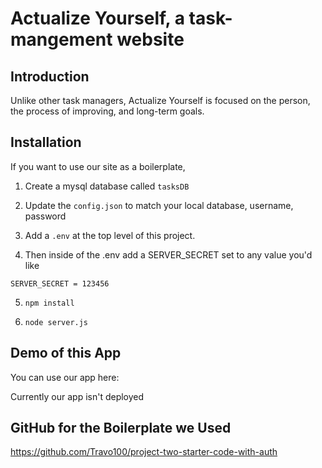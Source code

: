 ﻿# Actualize Yourself, a task-mangement website

## Introduction

Unlike other task managers, Actualize Yourself is focused on the person, the process of improving, and long-term goals.


## Installation

If you want to use our site as a boilerplate,

1. Create a mysql database called `tasksDB`

2. Update the `config.json` to match your local database, username, password

3. Add a `.env` at the top level of this project. 

4. Then inside of the .env add a SERVER_SECRET set to any value you'd like
```
SERVER_SECRET = 123456
```

5. `npm install`

6. `node server.js`

## Demo of this App

You can use our app here:

Currently our app isn't deployed

## GitHub for the Boilerplate we Used

https://github.com/Travo100/project-two-starter-code-with-auth
